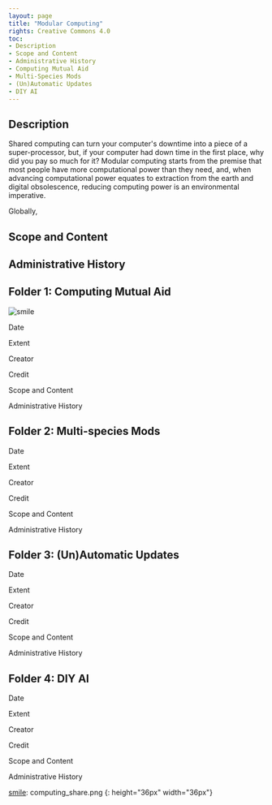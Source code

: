 ```yaml
---
layout: page
title: "Modular Computing"
rights: Creative Commons 4.0
toc:
- Description
- Scope and Content
- Administrative History
- Computing Mutual Aid
- Multi-Species Mods
- (Un)Automatic Updates
- DIY AI 
---
```


## Description

Shared computing can turn your computer's downtime into a piece of a super-processor, but, if your computer had down time in the first place, why did you pay so much for it? Modular computing starts from the premise that most people have more computational power than they need, and, when advancing computational power equates to extraction from the earth and digital obsolescence, reducing computing power is an environmental imperative. 

Globally,

## Scope and Content

## Administrative History

## Folder 1: Computing Mutual Aid

![smile]()

Date

Extent

Creator

Credit

Scope and Content

Administrative History

## Folder 2: Multi-species Mods

Date

Extent

Creator

Credit
  
Scope and Content

Administrative History 

## Folder 3: (Un)Automatic Updates

Date

Extent

Creator

Credit
  
Scope and Content

Administrative History 

## Folder 4: DIY AI

Date

Extent

Creator

Credit
  
Scope and Content

Administrative History 

[smile](): computing_share.png 
{: height="36px" width="36px"}

